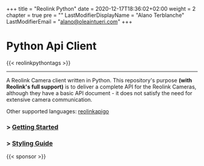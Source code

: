 +++
title = "Reolink Python"
date = 2020-12-17T18:36:02+02:00
weight = 2
chapter = true
pre = "<b></b>"
LastModifierDisplayName = "Alano Terblanche"
LastModifierEmail = "alano@oleaintueri.com"
+++

# Python Api Client

{{< reolinkpythontags >}}

---

A Reolink Camera client written in Python. This repository's purpose **(with Reolink's full support)** is to deliver a complete API for the Reolink Cameras,
although they have a basic API document - it does not satisfy the need for extensive camera communication.

Other supported languages: [reolinkapigo](https://github.com/ReolinkCameraAPI/reolinkapigo)

### > [Getting Started](getting-started/)
### > [Styling Guide](styling-guide/)

{{< sponsor >}}
